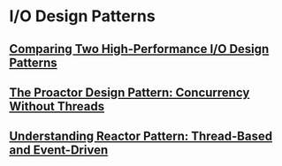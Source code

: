 # I/O Design Patterns

## [Comparing Two High-Performance I/O Design Patterns](https://www.artima.com/articles/io_design_patterns.html)

## [The Proactor Design Pattern: Concurrency Without Threads](https://www.boost.org/doc/libs/1_72_0/doc/html/boost_asio/overview/core/async.html)

## [Understanding Reactor Pattern: Thread-Based and Event-Driven](https://dzone.com/articles/understanding-reactor-pattern-thread-based-and-eve)



